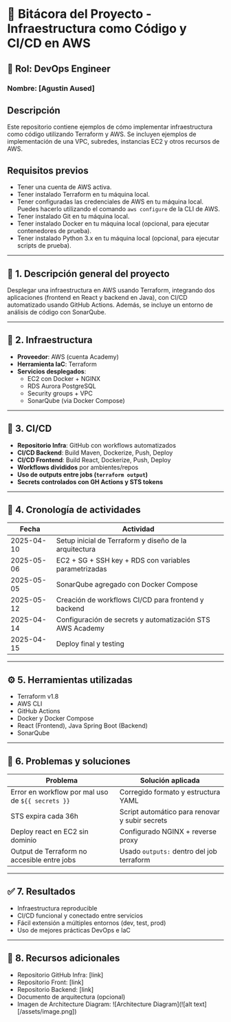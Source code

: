 # 🧾 Bitácora del Proyecto - Infraestructura como Código y CI/CD en AWS
## 👤 Rol: DevOps Engineer
### Nombre: [Agustin Aused]

## Descripción
Este repositorio contiene ejemplos de cómo implementar infraestructura como código utilizando Terraform y AWS. Se incluyen ejemplos de implementación de una VPC, subredes, instancias EC2 y otros recursos de AWS.

## Requisitos previos
- Tener una cuenta de AWS activa.
- Tener instalado Terraform en tu máquina local.
- Tener configuradas las credenciales de AWS en tu máquina local. Puedes hacerlo utilizando el comando `aws configure` de la CLI de AWS.
- Tener instalado Git en tu máquina local.
- Tener instalado Docker en tu máquina local (opcional, para ejecutar contenedores de prueba).
- Tener instalado Python 3.x en tu máquina local (opcional, para ejecutar scripts de prueba).

---

## 📌 1. Descripción general del proyecto
Desplegar una infraestructura en AWS usando Terraform, integrando dos aplicaciones (frontend en React y backend en Java), con CI/CD automatizado usando GitHub Actions. Además, se incluye un entorno de análisis de código con SonarQube.

---

## 🧱 2. Infraestructura
- **Proveedor**: AWS (cuenta Academy)
- **Herramienta IaC**: Terraform
- **Servicios desplegados**:
  - EC2 con Docker + NGINX
  - RDS Aurora PostgreSQL
  - Security groups + VPC
  - SonarQube (via Docker Compose)

---

## 🔁 3. CI/CD
- **Repositorio Infra**: GitHub con workflows automatizados
- **CI/CD Backend**: Build Maven, Dockerize, Push, Deploy
- **CI/CD Frontend**: Build React, Dockerize, Push, Deploy
- **Workflows divididos** por ambientes/repos
- **Uso de outputs entre jobs (`terraform output`)**
- **Secrets controlados con GH Actions y STS tokens**

---

## 📆 4. Cronología de actividades
| Fecha       | Actividad                                                                |
|-------------|--------------------------------------------------------------------------|
| 2025-04-10  | Setup inicial de Terraform y diseño de la arquitectura                   |
| 2025-05-06  | EC2 + SG + SSH key + RDS con variables parametrizadas                    |
| 2025-05-05  | SonarQube agregado con Docker Compose                                    |
| 2025-05-12  | Creación de workflows CI/CD para frontend y backend                      |
| 2025-04-14  | Configuración de secrets y automatización STS AWS Academy                |
| 2025-04-15  | Deploy final y testing                                                   |

---

## ⚙️ 5. Herramientas utilizadas
- Terraform v1.8
- AWS CLI
- GitHub Actions
- Docker y Docker Compose
- React (Frontend), Java Spring Boot (Backend)
- SonarQube

---

## 🧩 6. Problemas y soluciones
| Problema                                               | Solución aplicada                                        |
|--------------------------------------------------------|----------------------------------------------------------|
| Error en workflow por mal uso de `${{ secrets }}`      | Corregido formato y estructura YAML                     |
| STS expira cada 36h                                    | Script automático para renovar y subir secrets          |
| Deploy react en EC2 sin dominio                        | Configurado NGINX + reverse proxy                       |
| Output de Terraform no accesible entre jobs            | Usado `outputs:` dentro del job terraform               |

---

## ✅ 7. Resultados
- Infraestructura reproducible
- CI/CD funcional y conectado entre servicios
- Fácil extensión a múltiples entornos (dev, test, prod)
- Uso de mejores prácticas DevOps e IaC

---

## 📎 8. Recursos adicionales
- Repositorio GitHub Infra: [link]
- Repositorio Front: [link]
- Repositorio Backend: [link]
- Documento de arquitectura (opcional)
- Imagen de Architecture Diagram:
![Architecture Diagram](![alt text][/assets/image.png])